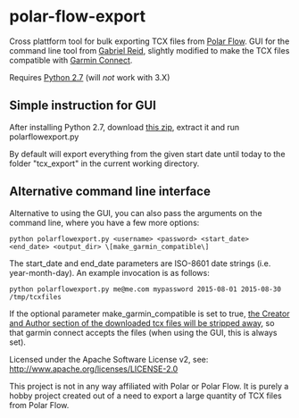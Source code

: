 # polar-flow-export
Cross plattform tool for bulk exporting TCX files from [Polar Flow](https://flow.polar.com/). GUI for the command line tool from [Gabriel Reid](https://github.com/gabrielreid/polar-flow-export), slightly modified to make the TCX files compatible with [Garmin Connect](https://connect.garmin.com/de-DE/).

Requires [Python 2.7](https://www.python.org/downloads/) (will *not* work with 3.X)

## Simple instruction for GUI

After installing Python 2.7, download [this zip](https://github.com/Luzandro/polar-flow-export/archive/master.zip), extract it and run polarflowexport.py

By default will export everything from the given start date until today to the folder "tcx_export" in the current working directory. 

## Alternative command line interface

Alternative to using the GUI, you can also pass the arguments on the command line, where you have a few more options:

    python polarflowexport.py <username> <password> <start_date> <end_date> <output_dir> \[make_garmin_compatible\]

The start_date and end_date parameters are ISO-8601 date strings (i.e.
year-month-day). An example invocation is as follows:

    python polarflowexport.py me@me.com mypassword 2015-08-01 2015-08-30 /tmp/tcxfiles

If the optional parameter make_garmin_compatible is set to true, [the Creator and Author section of the downloaded tcx files will be stripped away](https://forums.garmin.com/forum/into-sports/garmin-connect/79753-polar-flow-tcx-export-to-garmin-connect), so that garmin connect accepts the files (when using the GUI, this is always set).


Licensed under the Apache Software License v2, see: http://www.apache.org/licenses/LICENSE-2.0

This project is not in any way affiliated with Polar or Polar Flow. It is purely a
hobby project created out of a need to export a large quantity of TCX files from 
Polar Flow.

